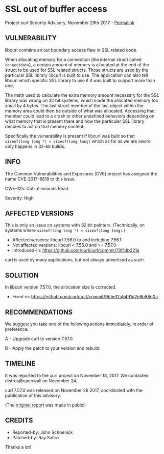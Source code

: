 SSL out of buffer access
========================

Project curl Security Advisory, November 29th 2017 -
[Permalink](https://curl.se/docs/CVE-2017-8818.html)

VULNERABILITY
-------------

libcurl contains an out boundary access flaw in SSL related code.

When allocating memory for a connection (the internal struct called
`connectdata`), a certain amount of memory is allocated at the end of the
struct to be used for SSL related structs. Those structs are used by the
particular SSL library libcurl is built to use. The application can also tell
libcurl which specific SSL library to use if it was built to support more than
one.

The math used to calculate the extra memory amount necessary for the SSL
library was wrong on 32 bit systems, which made the allocated memory too small
by 4 bytes. The last struct member of the last object within the memory area
could then be outside of what was allocated. Accessing that member could lead
to a crash or other undefined behaviors depending on what memory that is
present there and how the particular SSL library decides to act on that memory
content.

Specifically the vulnerability is present if libcurl was built so that
`sizeof(long long *) < sizeof(long long)` which as far as we are aware only
happens in 32-bit builds.

INFO
----

The Common Vulnerabilities and Exposures (CVE) project has assigned the name
CVE-2017-8818 to this issue.

CWE-125: Out-of-bounds Read

Severity: High

AFFECTED VERSIONS
-----------------

This is only an issue on systems with 32 bit pointers. (Technically, on
systems where `sizeof(long long *) < sizeof(long long)`.)

- Affected versions: libcurl 7.56.0 to and including 7.56.1
- Not affected versions: libcurl < 7.56.0 and >= 7.57.0
- Introduced-in: https://github.com/curl/curl/commit/70f1db321a


curl is used by many applications, but not always advertised as such.

SOLUTION
------------

In libcurl version 7.57.0, the allocation size is corrected.

- Fixed-in: https://github.com/curl/curl/commit/9b5e12a5491d2e6b68e0c

RECOMMENDATIONS
---------------

We suggest you take one of the following actions immediately, in order of
preference:

 A - Upgrade curl to version 7.57.0

 B - Apply the patch to your version and rebuild

TIMELINE
---------

It was reported to the curl project on November 18, 2017.  We contacted
distros@openwall on November 24.

curl 7.57.0 was released on November 29 2017, coordinated with the publication
of this advisory.

(The [original report](https://github.com/curl/curl/issues/2093) was made in public)

CREDITS
-------

- Reported-by: John Schoenick
- Patched-by: Ray Satiro

Thanks a lot!
